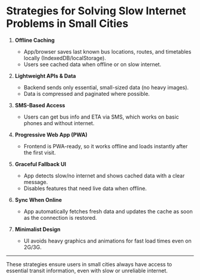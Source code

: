 # Strategies for Solving Slow Internet Problems in Small Cities

1. **Offline Caching**
   - App/browser saves last known bus locations, routes, and timetables locally (IndexedDB/localStorage).
   - Users see cached data when offline or on slow internet.

2. **Lightweight APIs & Data**
   - Backend sends only essential, small-sized data (no heavy images).
   - Data is compressed and paginated where possible.

3. **SMS-Based Access**
   - Users can get bus info and ETA via SMS, which works on basic phones and without internet.

4. **Progressive Web App (PWA)**
   - Frontend is PWA-ready, so it works offline and loads instantly after the first visit.

5. **Graceful Fallback UI**
   - App detects slow/no internet and shows cached data with a clear message.
   - Disables features that need live data when offline.

6. **Sync When Online**
   - App automatically fetches fresh data and updates the cache as soon as the connection is restored.

7. **Minimalist Design**
   - UI avoids heavy graphics and animations for fast load times even on 2G/3G.

---

These strategies ensure users in small cities always have access to essential transit information, even with slow or unreliable internet.
